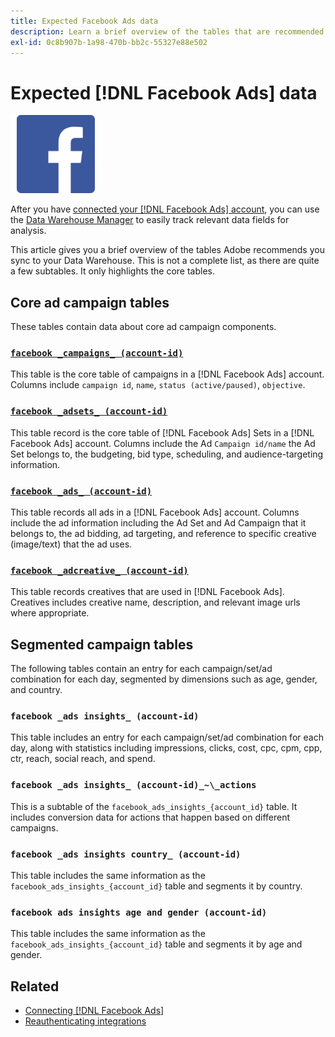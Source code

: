 ```yaml
---
title: Expected Facebook Ads data
description: Learn a brief overview of the tables that are recommended you sync to your Data Warehouse
exl-id: 0c8b907b-1a98-470b-bb2c-55327e88e502
---
```

# Expected [!DNL Facebook Ads] data

![](../../../assets/Facebook_Logo.png)

After you have [connected your [!DNL Facebook Ads] account](../integrations/facebook-ads.md), you can use the [Data Warehouse Manager](../../../data-analyst/data-warehouse-mgr/tour-dwm.md) to easily track relevant data fields for analysis.

This article gives you a brief overview of the tables Adobe recommends you sync to your Data Warehouse. This is not a complete list, as there are quite a few subtables. It only highlights the core tables.

## Core ad campaign tables

These tables contain data about core ad campaign components.

### [`facebook _campaigns_ (account-id)`](https://developers.facebook.com/docs/marketing-api/reference/ad-campaign-group)

This table is the core table of campaigns in a [!DNL Facebook Ads] account. Columns include `campaign id`, `name`, `status (active/paused)`, `objective`.

### [`facebook _adsets_ (account-id)`](https://developers.facebook.com/docs/marketing-api/reference/ad-campaign)

This table record is the core table of [!DNL Facebook Ads] Sets in a [!DNL Facebook Ads] account. Columns include the Ad `Campaign id/name` the Ad Set belongs to, the budgeting, bid type, scheduling, and audience-targeting information.

### [`facebook _ads_ (account-id)`](https://developers.facebook.com/docs/marketing-api/reference/adgroup)

This table records all ads in a [!DNL Facebook Ads] account. Columns include the ad information including the Ad Set and Ad Campaign that it belongs to, the ad bidding, ad targeting, and reference to specific creative (image/text) that the ad uses.

### [`facebook _adcreative_ (account-id)`](https://developers.facebook.com/docs/marketing-api/reference/ad-creative)

This table records creatives that are used in [!DNL Facebook Ads]. Creatives includes creative name, description, and relevant image urls where appropriate.

## Segmented campaign tables

The following tables contain an entry for each campaign/set/ad combination for each day, segmented by dimensions such as age, gender, and country.

### `facebook _ads insights_ (account-id)`

This table includes an entry for each campaign/set/ad combination for each day, along with statistics including impressions, clicks, cost, cpc, cpm, cpp, ctr, reach, social reach, and spend.

### `facebook _ads insights_ (account-id)_~\_actions`

This is a subtable of the `facebook_ads_insights_{account_id}` table. It includes conversion data for actions that happen based on different campaigns.

### `facebook _ads insights country_ (account-id)`

This table includes the same information as the `facebook_ads_insights_{account_id}` table and segments it by country.

### `facebook ads insights age and gender (account-id)`

This table includes the same information as the `facebook_ads_insights_{account_id}` table and segments it by age and gender.

## Related

* [Connecting [!DNL Facebook Ads]](../integrations/facebook-ads.md)
* [Reauthenticating integrations](https://experienceleague.adobe.com/docs/commerce-knowledge-base/kb/how-to/mbi-reauthenticating-integrations.html?lang=en)

